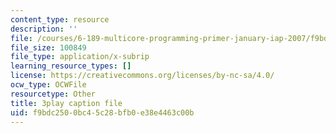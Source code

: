 ```yaml
---
content_type: resource
description: ''
file: /courses/6-189-multicore-programming-primer-january-iap-2007/f9bdc2500bc45c28bfb0e38e4463c00b_sOiuF18PTIs.vtt
file_size: 100849
file_type: application/x-subrip
learning_resource_types: []
license: https://creativecommons.org/licenses/by-nc-sa/4.0/
ocw_type: OCWFile
resourcetype: Other
title: 3play caption file
uid: f9bdc250-0bc4-5c28-bfb0-e38e4463c00b
---
```

